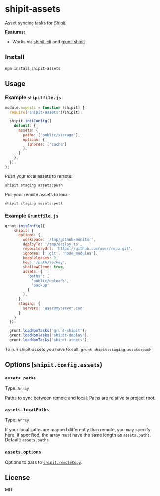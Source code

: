 # shipit-assets

Asset syncing tasks for [Shipit](https://github.com/shipitjs/shipit).

**Features:**

- Works via [shipit-cli](https://github.com/shipitjs/shipit) and [grunt-shipit](https://github.com/shipitjs/grunt-shipit)

## Install

```
npm install shipit-assets
```

## Usage

### Example `shipitfile.js`

```js
module.exports = function (shipit) {
  require('shipit-assets')(shipit);

  shipit.initConfig({
    default: {
      assets: {
        paths: ['public/storage'],
        options: {
          ignores: ['cache']
        },
      }
    },
  });
};
```

Push your local assets to remote:

```
shipit staging assets:push
```

Pull your remote assets to local:

```
shipit staging assets:pull
```

### Example `Gruntfile.js`
```js
grunt.initConfig({
    shipit: {
      options: {
        workspace: '/tmp/github-monitor',
        deployTo: '/tmp/deploy_to',
        repositoryUrl: 'https://github.com/user/repo.git',
        ignores: ['.git', 'node_modules'],
        keepReleases: 2,
        key: '/path/to/key',
        shallowClone: true,
        assets: {
          'paths': [
            'public/uploads',
            'backup'
          ]
        },
      },
      staging: {
        servers: 'user@myserver.com'
      }
    }
  });

  grunt.loadNpmTasks('grunt-shipit');
  grunt.loadNpmTasks('shipit-deploy');
  grunt.loadNpmTasks('shipit-assets');
```

To run shipit-assets you have to call:
`grunt shipit:staging assets:push`


## Options (`shipit.config.assets`)

### `assets.paths`

Type: `Array`

Paths to sync between remote and local. Paths are relative to project root.

### `assets.localPaths`

Type: `Array`

If your local paths are mapped differently than remote, you may specify here. If specified, the array must have the same length as `assets.paths`. Default: `assets.paths`

### `assets.options`

Options to pass to [`shipit.remoteCopy`](https://github.com/shipitjs/shipit#shipitremotecopysrc-dest-options-callback).

## License

MIT
